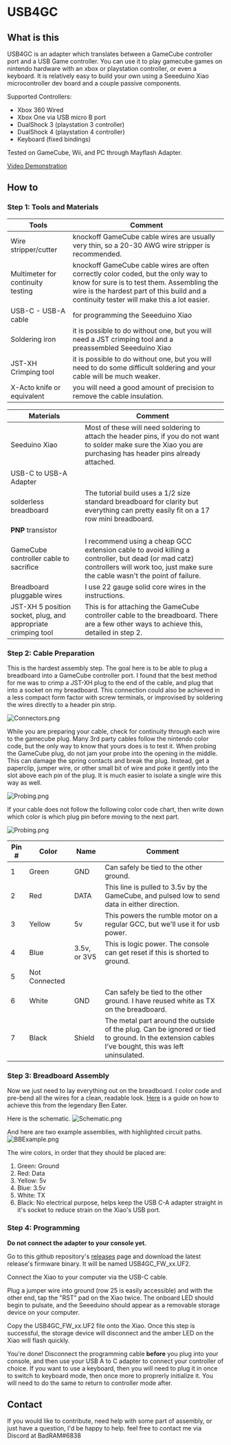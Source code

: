 # USB4GC

## What is this
USB4GC is an adapter which translates between a GameCube controller port and a USB Game controller. You can use it to play gamecube games on nintendo hardware with an xbox or playstation controller, or even a keyboard. It is relatively easy to build your own using a Seeeduino Xiao microcontroller dev board and a couple passive components.

Supported Controllers:
 - Xbox 360 Wired
 - Xbox One via USB micro B port
 - DualShock 3 (playstation 3 controller)
 - DualShock 4 (playstation 4 controller)
 - Keyboard (fixed bindings)

Tested on GameCube, Wii, and PC through Mayflash Adapter.

[Video Demonstration](https://www.youtube.com/watch?v=xv4ccZiwUJk)


## How to

### Step 1: Tools and Materials

Tools | Comment
-|-
Wire stripper/cutter | knockoff GameCube cable wires are usually very thin, so a 20-30 AWG wire stripper is recommended.
Multimeter for continuity testing | knockoff GameCube cable wires are often correctly color coded, but the only way to know for sure is to test them. Assembling the wire is the hardest part of this build and a continuity tester will make this a lot easier.
USB-C - USB-A cable | for programming the Seeeduino Xiao
Soldering iron | it is possible to do without one, but you will need a JST crimping tool and a preassembled Seeeduino Xiao
JST-XH Crimping tool | it is possible to do without one, but you will need to do some difficult soldering and your cable will be much weaker.
X-Acto knife or equivalent | you will need a good amount of precision to remove the cable insulation.

Materials | Comment
-|-
Seeduino Xiao | Most of these will need soldering to attach the header pins, if you do not want to solder make sure the Xiao you are purchasing has header pins already attached.
USB-C to USB-A Adapter | 
solderless breadboard | The tutorial build uses a 1/2 size standard breadboard for clarity but everything can pretty easily fit on a 17 row mini breadboard.
**PNP** transistor | 
GameCube controller cable to sacrifice | I recommend using a cheap GCC extension cable to avoid killing a controller, but dead (or mad catz) controllers will work too, just make sure the cable wasn't the point of failure.
Breadboard pluggable wires | I use 22 gauge solid core wires in the instructions.
JST-XH 5 position socket, plug, and appropriate crimping tool | This is for attaching the GameCube controller cable to the breadboard. There are a few other ways to achieve this, detailed in step 2.

### Step 2: Cable Preparation

This is the hardest assembly step. The goal here is to be able to plug a breadboard into a GameCube controller port. I found that the best method for me was to crimp a JST-XH plug to the end of the cable, and plug that into a socket on my breadboard. This connection could also be achieved in a less compact form factor with screw terminals, or improvised by soldering the wires directly to a header pin strip.

![Connectors.png](https://github.com/BadRAM/USB4GC/blob/main/docs/Connectors.png)

While you are preparing your cable, check for continuity through each wire to the gamecube plug. Many 3rd party cables follow the nintendo color code, but the only way to know that yours does is to test it. When probing the GameCube plug, do not jam your probe into the opening in the middle. This can damage the spring contacts and break the plug. Instead, get a paperclip, jumper wire, or other small bit of wire and poke it gently into the slot above each pin of the plug. It is much easier to isolate a single wire this way as well.

![Probing.png](https://github.com/BadRAM/USB4GC/blob/main/docs/Probing.png)

If your cable does not follow the following color code chart, then write down which color is which plug pin before moving to the next part.

![Probing.png](https://github.com/BadRAM/USB4GC/blob/main/docs/PlugPinout.png)

Pin # | Color | Name | Comment
-|-|-|-
1 | Green | GND | Can safely be tied to the other ground.
2 | Red | DATA | This line is pulled to 3.5v by the GameCube, and pulsed low to send data in either direction.
3 | Yellow | 5v | This powers the rumble motor on a regular GCC, but we'll use it for usb power.
4 | Blue | 3.5v, or 3V5 | This is logic power. The console can get reset if this is shorted to ground.
5 | Not Connected | |
6 | White | GND | Can safely be tied to the other ground. I have reused white as TX on the breadboard.
7 | Black | Shield | The metal part around the outside of the plug. Can be ignored or tied to ground. In the extension cables I've bought, this was left uninsulated.




<!-- 2.1: Decide how long you want your adapter's cable to be, then cut your GameCube controller cable to that length, plus about 2 centimeters.

2.2: Carefully cut away 1.5 cm of the rubber cable insulation, and then peel back the foil shielding around the wire bundle (if present). Check that none of the wires have been damaged or removed in the procedure. If any of them have, cut the entire cable off just above the damage and start again.

2.3: Strip the top 3mm of each wire. Once they are all stripped, test each one for continuity to each pin of the gamecube plug. If any of them do not make continuity, or make continuity at more than one pin, check the whole cable for damage. if the cable has been damaged, cut just below that and return to step 2.1. If the cable colors do not match the provided diagram, Draw your own with the correct colors and remember to use it in step 2.6. The two ground wires are interchangable, we are going to tie them together in part 3 anyway so don't sweat mixing them up. If your wire stripper is too big and strong for the pathetic wires they use in these cables, try the technique in fig. C, where you hold the wire against the back of the stripper with your thumb, and pull the wire out perpendicular.

2.4: If there is a wire connected to shield (this is often not insulated), cut it down to the edge of the cable insulation to get it out of the way.

2.5: Crimp JST-XH connectors to the ends of all the remaining wires. Refer to [this](https://iotexpert.com/jst-connector-crimping-insanity/) guide if you need help, but stop short of inserting the crimped wires into the plug housing.

2.6: Insert the crimped wires into the housing according to this diagram and the color chart from step 2.3.

2.7: perform one final continuity check and you are done! proceed to Step 3.


2b.1: Perform 2.1 through 2.4, but cut away much more cable insulation, and strip at least 5mm from the wires.

2b.2: break off a segment of perfboard -->


### Step 3: Breadboard Assembly

Now we just need to lay everything out on the breadboard. I color code and pre-bend all the wires for a clean, readable look. [Here](https://www.youtube.com/watch?v=PE-_rJqvDhQ) is a guide on how to achieve this from the legendary Ben Eater.

Here is the schematic.
![Schematic.png](https://github.com/BadRAM/USB4GC/blob/main/docs/Schematic.png)

And here are two example assemblies, with highlighted circuit paths.
![BBExample.png](https://github.com/BadRAM/USB4GC/blob/main/docs/BBExample.png)

The wire colors, in order that they should be placed are:
 1. Green: Ground
 2. Red: Data
 3. Yellow: 5v
 4. Blue: 3.5v
 5. White: TX
 6. Black: No electrical purpose, helps keep the USB C-A adapter straight in it's socket to reduce strain on the Xiao's USB port.


<!-- 3.1: Place the JST socket, Seeeduino Xiao, and PNP transistor. Make sure the transistor's Flat side is facing outwards, towards the near edge of the breadboard.

3.2: Place all the green wires.

3.3: Place all the red wires.

3.4: Place all the yellow and blue wires.

3.5: Place all the black wires. -->


### Step 4: Programming

**Do not connect the adapter to your console yet.**

Go to this github repository's [releases](https://github.com/BadRAM/USB4GCsecret/releases) page and download the latest release's firmware binary. It will be named USB4GC_FW_xx.UF2.

Connect the Xiao to your computer via the USB-C cable.

Plug a jumper wire into ground (row 25 is easily accessible) and with the other end, tap the "RST" pad on the Xiao twice. The onboard LED should begin to pulsate, and the Seeeduino should appear as a removable storage device on your computer.

Copy the USB4GC_FW_xx.UF2 file onto the Xiao. Once this step is successful, the storage device will disconnect and the amber LED on the Xiao will flash quickly.

You're done! Disconnect the programming cable **before** you plug into your console, and then use your USB A to C adapter to connect your controller of choice. If you want to use a keyboard, then you will need to plug it in once to switch to keyboard mode, then once more to proprerly initialize it. You will need to do the same to return to controller mode after.


## Contact

If you would like to contribute, need help with some part of assembly, or just have a question, I'd be happy to help. feel free to contact me via Discord at BadRAM#6838
